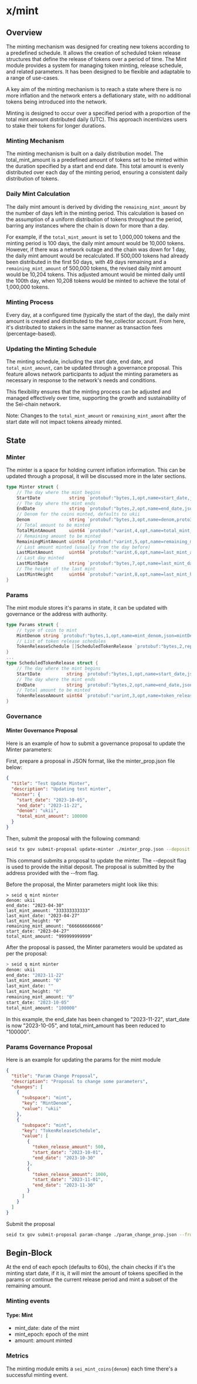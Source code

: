 # x/mint

## Overview

The minting mechanism was designed for creating new tokens according to a predefined schedule. It allows the creation of scheduled token release structures that define the release of tokens over a period of time. The Mint module provides a system for managing token minting, release schedule, and related parameters. It has been designed to be flexible and adaptable to a range of use-cases.

A key aim of the minting mechanism is to reach a state where there is no more inflation and the network enters a deflationary state, with no additional tokens being introduced into the network.

Minting is designed to occur over a specified period with a proportion of the total mint amount distributed daily (UTC). This approach incentivizes users to stake their tokens for longer durations.

### Minting Mechanism

The minting mechanism is built on a daily distribution model. The total_mint_amount is a predefined amount of tokens set to be minted within the duration specified by a start and end date. This total amount is evenly distributed over each day of the minting period, ensuring a consistent daily distribution of tokens.

### Daily Mint Calculation

The daily mint amount is derived by dividing the `remaining_mint_amount` by the number of days left in the minting period. This calculation is based on the assumption of a uniform distribution of tokens throughout the period, barring any instances where the chain is down for more than a day.

For example, if the `total_mint_amount` is set to 1,000,000 tokens and the minting period is 100 days, the daily mint amount would be 10,000 tokens. However, if there was a network outage and the chain was down for 1 day, the daily mint amount would be recalculated. If 500,000 tokens had already been distributed in the first 50 days, with 49 days remaining and a `remaining_mint_amount` of 500,000 tokens, the revised daily mint amount would be 10,204 tokens. This adjusted amount would be minted daily until the 100th day, when 10,208 tokens would be minted to achieve the total of 1,000,000 tokens.

### Minting Process

Every day, at a configured time (typically the start of the day), the daily mint amount is created and distributed to the fee_collector account. From here, it's distributed to stakers in the same manner as transaction fees (percentage-based).

### Updating the Minting Schedule

The minting schedule, including the start date, end date, and `total_mint_amount`, can be updated through a governance proposal. This feature allows network participants to adjust the minting parameters as necessary in response to the network's needs and conditions.

This flexibility ensures that the minting process can be adjusted and managed effectively over time, supporting the growth and sustainability of the Sei-chain network.

Note: Changes to the `total_mint_amount` or `remaining_mint_amont` after the start date will not impact tokens already minted.

## State

### Minter

The minter is a space for holding current inflation information. This can be updated through a proposal, it will be discussed more in the later sections.

```go
type Minter struct {
    // The day where the mint begins
    StartDate           string `protobuf:"bytes,1,opt,name=start_date,json=startDate,proto3" json:"start_date,omitempty"`
    // The day where the mint ends
    EndDate             string `protobuf:"bytes,2,opt,name=end_date,json=endDate,proto3" json:"end_date,omitempty"`
    // Denom for the coins minted, defaults to ukii
    Denom               string `protobuf:"bytes,3,opt,name=denom,proto3" json:"denom,omitempty"`
    // Total amount to be minted
    TotalMintAmount     uint64 `protobuf:"varint,4,opt,name=total_mint_amount,json=totalMintAmount,proto3" json:"total_mint_amount,omitempty"`
    // Remaining amount to be minted
    RemainingMintAmount uint64 `protobuf:"varint,5,opt,name=remaining_mint_amount,json=remainingMintAmount,proto3" json:"remaining_mint_amount,omitempty"`
    // Last amount minted (usually from the day before)
    LastMintAmount      uint64 `protobuf:"varint,6,opt,name=last_mint_amount,json=lastMintAmount,proto3" json:"last_mint_amount,omitempty"`
    // Last day minted
    LastMintDate        string `protobuf:"bytes,7,opt,name=last_mint_date,json=lastMintDate,proto3" json:"last_mint_date,omitempty"`
    // The height of the last mint
    LastMintHeight      uint64 `protobuf:"varint,8,opt,name=last_mint_height,json=lastMintHeight,proto3" json:"last_mint_height,omitempty"`
}
```

### Params

The mint module stores it's params in state, it can be updated with governance or the address with authority.

```go
type Params struct {
    // type of coin to mint
    MintDenom string `protobuf:"bytes,1,opt,name=mint_denom,json=mintDenom,proto3" json:"mint_denom,omitempty"`
    // List of token release schedules
    TokenReleaseSchedule []ScheduledTokenRelease `protobuf:"bytes,2,rep,name=token_release_schedule,json=tokenReleaseSchedule,proto3" json:"token_release_schedule" yaml:"token_release_schedule"`
}
...
type ScheduledTokenRelease struct {
    // The day where the mint begins
    StartDate          string `protobuf:"bytes,1,opt,name=start_date,json=startDate,proto3" json:"start_date,omitempty"`
    // The day where the mint ends
    EndDate            string `protobuf:"bytes,2,opt,name=end_date,json=endDate,proto3" json:"end_date,omitempty"`
    // Total amount to be minted
    TokenReleaseAmount uint64 `protobuf:"varint,3,opt,name=token_release_amount,json=tokenReleaseAmount,proto3" json:"token_release_amount,omitempty"`
}

```

### Governance

#### Minter Governance Proposal
Here is an example of how to submit a governance proposal to update the Minter parameters:

First, prepare a proposal in JSON format, like the minter_prop.json file below:

```json
{
  "title": "Test Update Minter",
  "description": "Updating test minter",
  "minter": {
    "start_date": "2023-10-05",
    "end_date": "2023-11-22",
    "denom": "ukii",
    "total_mint_amount": 100000
  }
}
```

Then, submit the proposal with the following command:

```bash
seid tx gov submit-proposal update-minter ./minter_prop.json --deposit 20sei --from admin -b block -y --gas 200000 --fees 2000ukii
```

This command submits a proposal to update the minter. The --deposit flag is used to provide the initial deposit. The proposal is submitted by the address provided with the --from flag.

Before the proposal, the Minter parameters might look like this:

```**bash**
> seid q mint minter
denom: ukii
end_date: "2023-04-30"
last_mint_amount: "333333333333"
last_mint_date: "2023-04-27"
last_mint_height: "0"
remaining_mint_amount: "666666666666"
start_date: "2023-04-27"
total_mint_amount: "999999999999"
```

After the proposal is passed, the Minter parameters would be updated as per the proposal:

```bash
> seid q mint minter
denom: ukii
end_date: "2023-11-22"
last_mint_amount: "0"
last_mint_date: ""
last_mint_height: "0"
remaining_mint_amount: "0"
start_date: "2023-10-05"
total_mint_amount: "100000"
```

In this example, the end_date has been changed to "2023-11-22", start_date is now "2023-10-05", and total_mint_amount has been reduced to "100000".

### Params Governance Proposal

Here is an example for updating the params for the mint module

```json
{
  "title": "Param Change Proposal",
  "description": "Proposal to change some parameters",
  "changes": [
    {
      "subspace": "mint",
      "key": "MintDenom",
      "value": "ukii"
    },
    {
      "subspace": "mint",
      "key": "TokenReleaseSchedule",
      "value": [
        {
          "token_release_amount": 500,
          "start_date": "2023-10-01",
          "end_date": "2023-10-30"
        },
        {
          "token_release_amount": 1000,
          "start_date": "2023-11-01",
          "end_date": "2023-11-30"
        }
      ]
    }
  ]
}
```

Submit the proposal

```bash
seid tx gov submit-proposal param-change ./param_change_prop.json --from admin -b block -y --gas 200000 --fees 200000ukii
```

## Begin-Block

At the end of each epoch (defaults to 60s), the chain checks if it's the minting start date, if it is, it will mint the amount of tokens specified in the params or continue the current release period and mint a subset of the remaining amount.

### Minting events

#### Type: Mint

- mint_date: date of the mint
- mint_epoch: epoch of the mint
- amount: amount minted


### Metrics

The minting module emits a `sei_mint_coins{denom}` each time there's a successful minting event.
